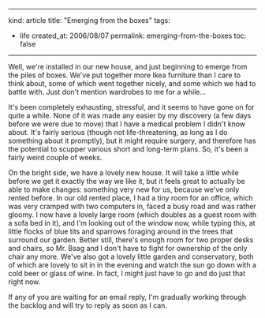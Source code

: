 -----
kind: article
title: "Emerging from the boxes"
tags:
- life
created_at: 2006/08/07
permalink: emerging-from-the-boxes
toc: false
-----

<p>Well, we're installed in our new house, and just beginning to emerge from the piles of boxes. We've put together more Ikea furniture than I care to think about, some of which went together nicely, and some which we had to battle with. Just don't mention wardrobes to me for a while...</p>

<p>It's been completely exhausting, stressful, and it seems to have gone on for quite a while. None of it was made any easier by my discovery (a few days before we were due to move) that I have a medical problem I didn't know about. It's fairly serious (though not life-threatening, as long as I do something about it promptly), but it might require surgery, and therefore has the potential to scupper various short and long-term plans. So, it's been a fairly weird couple of weeks.</p>

<p>On the bright side, we have a lovely new house. It will take a little while before we get it exactly the way we like it, but it feels great to actually be able to make changes: something very new for us, because we've only rented before. In our old rented place, I had a tiny room for an office, which was very cramped with two computers in, faced a busy road and was rather gloomy. I now have a lovely large room (which doubles as a guest room with a sofa bed in it), and I'm looking out of the window now, while typing this, at little flocks of blue tits and sparrows foraging around in the trees that surround our garden. Better still, there's enough room for two proper desks and chairs, so Mr. Bsag and I don't have to fight for ownership of the only chair any more. We've also got a lovely little garden and conservatory, both of which are lovely to sit in in the evening and watch the sun go down with a cold beer or glass of wine. In fact, I might just have to go and do just that right now.</p>

<p>If any of you are waiting for an email reply, I'm gradually working through the backlog and will try to reply as soon as I can.</p>



